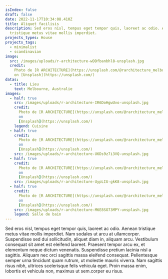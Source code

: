 ```yaml
---
isIndex: false
draft: false
date: 2022-11-17T10:34:08.410Z
title: Aliquet facilisis
description: Sed eros nisl, tempus eget tempor quis, laoreet ac odio. Aenean
  tristique metus vitae mollis imperdiet.
projects_types: House
projects_tags:
  - minimalist
  - scandinavian
image:
  src: /images/uploads/r-architecture-wDDfbanbhl8-unsplash.jpg
  credit:
    Photo de [R ARCHITECTURE](https://unsplash.com/@rarchitecture_melbourne?utm_source=unsplash&utm_medium=referral&utm_content=creditCopyText)
    on [Unsplash](https://unsplash.com/)
datas:
  - title: Lieu
    text: Melbourne, Australie
images:
  - half: true
    src: /images/uploads/r-architecture-IR6DoHgwUvo-unsplash.jpg
    credit:
      Photo de [R ARCHITECTURE](https://unsplash.com/@rarchitecture_melbourne?utm_source=unsplash&utm_medium=referral&utm_content=creditCopyText)
      on
      [Unsplash](https://unsplash.com/)
    legend: Cuisine
  - half: true
    credit:
      Photo de [R ARCHITECTURE](https://unsplash.com/@rarchitecture_melbourne?utm_source=unsplash&utm_medium=referral&utm_content=creditCopyText)
      on
      [Unsplash](https://unsplash.com/)
    src: /images/uploads/r-architecture-U6Ds9z7i3VQ-unsplash.jpg
  - half: true
    credit:
      Photo de [R ARCHITECTURE](https://unsplash.com/@rarchitecture_melbourne?utm_source=unsplash&utm_medium=referral&utm_content=creditCopyText)
      on
      [Unsplash](https://unsplash.com/)
    src: /images/uploads/r-architecture-UypLIU-gkK8-unsplash.jpg
  - half: true
    credit:
      Photo de [R ARCHITECTURE](https://unsplash.com/@rarchitecture_melbourne?utm_source=unsplash&utm_medium=referral&utm_content=creditCopyText)
      on
      [Unsplash](https://unsplash.com/)
    src: /images/uploads/r-architecture-M6E8SO73MPY-unsplash.jpg
    legend: Salle de bain
---
```


Sed eros nisl, tempus eget tempor quis, laoreet ac odio. Aenean tristique metus vitae mollis imperdiet. Nam sodales ut arcu at ullamcorper. Suspendisse sed dui sollicitudin, aliquet diam in, aliquam arcu. Vestibulum consequat sit amet est eleifend laoreet. Praesent tempor arcu ex, et elementum neque dictum venenatis. Suspendisse pretium lacinia nisl a sagittis. Aliquam nec orci sagittis massa eleifend consequat. Pellentesque semper urna tincidunt quam rutrum, ut molestie mauris viverra. Nam sagittis risus nibh, ultrices scelerisque felis vehicula eget. Proin massa enim, lobortis et vehicula non, maximus ut sem.corper eu risus.
